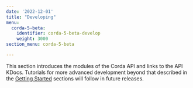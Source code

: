 ```yaml
---
date: '2022-12-01'
title: "Developing"
menu:
  corda-5-beta:
    identifier: corda-5-beta-develop
    weight: 3000
section_menu: corda-5-beta

---
```

This section introduces the modules of the Corda API and links to the API KDocs.
Tutorials for more advanced development beyond that described in the [Getting Started](..developing/getting-started/get-started.html) sections will follow in future releases.
